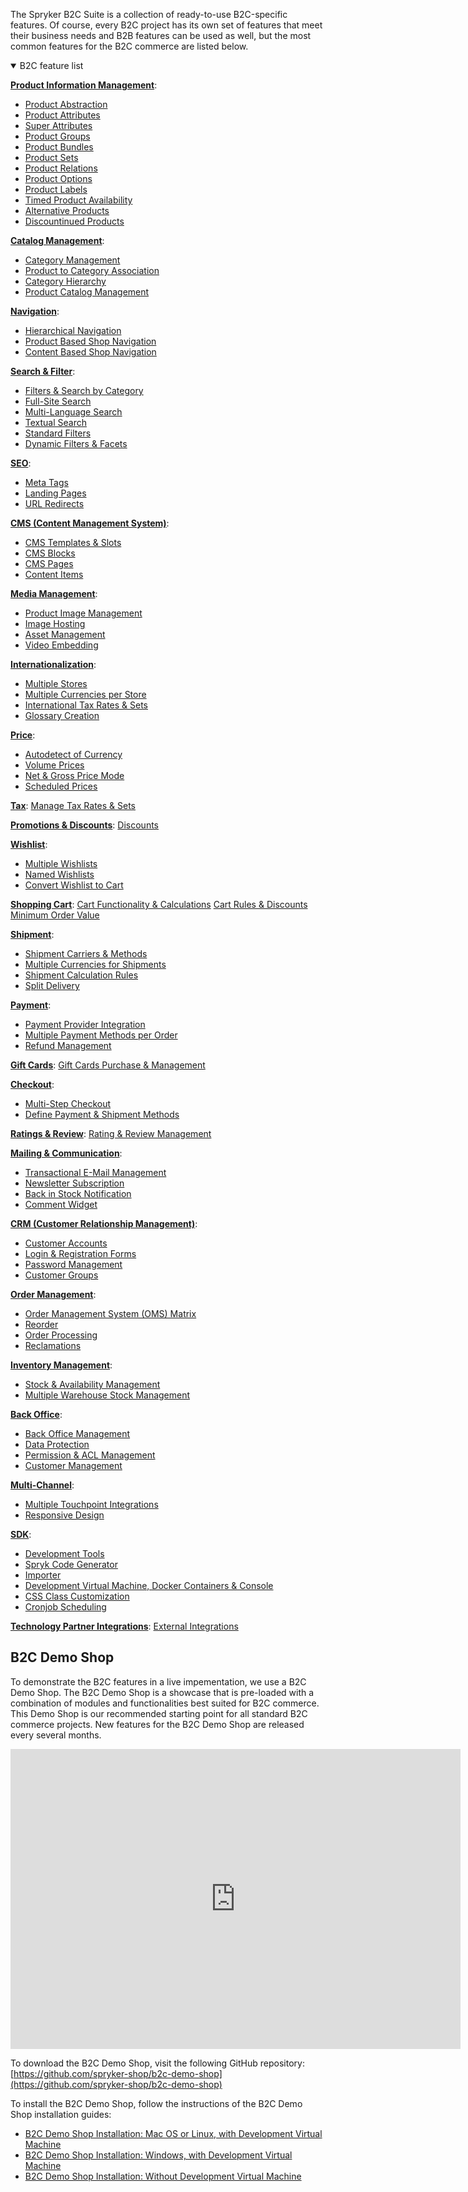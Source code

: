The Spryker B2С Suite is a collection of ready-to-use B2С-specific features. Of course, every B2С project has its own set of features that meet their business needs and B2B features can be used as well, but the most common features for the B2C commerce are listed below.

<details open>
<summary>B2C feature list</summary>

[**Product Information Management**](https://documentation.spryker.com/docs/product-information-management):

* [Product Abstraction](https://documentation.spryker.com/docs/product-abstraction)
* [Product Attributes](https://documentation.spryker.com/docs/product-attributes)
* [Super Attributes](https://documentation.spryker.com/docs/super-attributes)
* [Product Groups](https://documentation.spryker.com/docs/product-group)
* [Product Bundles](https://documentation.spryker.com/docs/product-bundle)
* [Product Sets](https://documentation.spryker.com/docs/product-set)
* [Product Relations](https://documentation.spryker.com/docs/product-relations)
* [Product Options](https://documentation.spryker.com/docs/product-options-2)
* [Product Labels](https://documentation.spryker.com/docs/product-label)
* [Timed Product Availability](https://documentation.spryker.com/docs/product-ttl)
* [Alternative Products](https://documentation.spryker.com/docs/alternative-products)
* [Discountinued Products](https://documentation.spryker.com/docs/discontinued-products)

[**Catalog Management**](https://documentation.spryker.com/docs/catalog-management):

* [Category Management](https://documentation.spryker.com/docs/category-management-201903)
* [Product to Category Association](https://documentation.spryker.com/docs/product-to-category-association)
* [Category Hierarchy](https://documentation.spryker.com/docs/define-category-hierarchy)
* [Product Catalog Management](https://documentation.spryker.com/docs/product-catalog-management)

[**Navigation**](https://documentation.spryker.com/docs/navigation):

* [Hierarchical Navigation](https://documentation.spryker.com/docs/hierarchical-navigation)
* [Product Based Shop Navigation](https://documentation.spryker.com/docs/product-based-shop-navigation)
* [Content Based Shop Navigation](https://documentation.spryker.com/docs/content-based-shop-navigation)

[**Search & Filter**](https://documentation.spryker.com/docs/search-filter):

* [Filters & Search by Category](https://documentation.spryker.com/docs/filter-search-by-category)
* [Full-Site Search](https://documentation.spryker.com/docs/full-site-search)
* [Multi-Language Search](https://documentation.spryker.com/docs/multi-language-search)
* [Textual Search](https://documentation.spryker.com/docs/textual-search)
* [Standard Filters](https://documentation.spryker.com/docs/standard-filters)
* [Dynamic Filters & Facets](https://documentation.spryker.com/docs/dynamic-filter-facets)

[**SEO**](https://documentation.spryker.com/docs/seo):

* [Meta Tags](https://documentation.spryker.com/docs/meta-tags)
* [Landing Pages](https://documentation.spryker.com/docs/landing-pages)
* [URL Redirects](https://documentation.spryker.com/docs/url-redirects)

[**CMS (Content Management System)**](https://documentation.spryker.com/docs/cms):

* [CMS Templates & Slots](https://documentation.spryker.com/docs/templates-slots)
* [CMS Blocks](https://documentation.spryker.com/docs/cms-block)
* [CMS Pages](https://documentation.spryker.com/docs/cms-page)
* [Content Items](https://documentation.spryker.com/docs/content-items-201907)

[**Media Management**](https://documentation.spryker.com/docs/media-management):

* [Product Image Management](https://documentation.spryker.com/docs/product-image-management-201907)
* [Image Hosting](https://documentation.spryker.com/docs/image-hosting)
* [Asset Management](https://documentation.spryker.com/docs/asset-management)
* [Video Embedding](https://documentation.spryker.com/docs/video-embedding)

[**Internationalization**](https://documentation.spryker.com/docs/internationalization):

* [Multiple Stores](https://documentation.spryker.com/docs/multiple-stores)
* [Multiple Currencies per Store](https://documentation.spryker.com/docs/multiple-currencies-per-store)
* [International Tax Rates & Sets](https://documentation.spryker.com/docs/international-tax-rates-sets)
* [Glossary Creation](https://documentation.spryker.com/docs/glossary-creation)

[**Price**](https://documentation.spryker.com/docs/price):

* [Autodetect of Currency](https://documentation.spryker.com/docs/auto-detect-currency)
* [Volume Prices](https://documentation.spryker.com/docs/volume-prices)
* [Net & Gross Price Mode](https://documentation.spryker.com/docs/net-gross-price)
* [Scheduled Prices](https://documentation.spryker.com/docs/scheduled-prices-201907)

[**Tax**](https://documentation.spryker.com/docs/tax):
[Manage Tax Rates & Sets](https://documentation.spryker.com/docs/manage-tax-rates-sets)

[**Promotions & Discounts**](https://documentation.spryker.com/docs/promotions-discount):
[Discounts](https://documentation.spryker.com/docs/discount)

[**Wishlist**](https://documentation.spryker.com/docs/wishlist):

* [Multiple Wishlists](https://documentation.spryker.com/docs/multiple-wishlists)
* [Named Wishlists](https://documentation.spryker.com/docs/multiple-wishlists)
* [Convert Wishlist to Cart](https://documentation.spryker.com/docs/convert-wishlist-cart)

[**Shopping Cart**](https://documentation.spryker.com/docs/cart):
[Cart Functionality & Calculations](https://documentation.spryker.com/docs/cart-functionality-calculations)
[Cart Rules & Discounts](https://documentation.spryker.com/docs/cart-rules-discounts)
[Minimum Order Value](https://documentation.spryker.com/docs/minimum-order-value-201903)

[**Shipment**](https://documentation.spryker.com/docs/shipment):

* [Shipment Carriers & Methods](https://documentation.spryker.com/docs/shipment-carriers-methods)
* [Multiple Currencies for Shipments](https://documentation.spryker.com/docs/multiple-currency-shipment)
* [Shipment Calculation Rules](https://documentation.spryker.com/docs/shipment-calculation-rules)
* [Split Delivery](https://documentation.spryker.com/docs/split-delivery)

[**Payment**](https://documentation.spryker.com/docs/payment):

* [Payment Provider Integration](https://documentation.spryker.com/docs/payment-provider-integration)
* [Multiple Payment Methods per Order](https://documentation.spryker.com/docs/payment-methods-overview)
* [Refund Management](https://documentation.spryker.com/docs/refund-management)

[**Gift Cards**](https://documentation.spryker.com/docs/gift-cards):
[Gift Cards Purchase & Management](https://documentation.spryker.com/docs/gift-card-purchase-management-201907)

[**Checkout**](https://documentation.spryker.com/docs/checkout):

* [Multi-Step Checkout](https://documentation.spryker.com/docs/multi-step-checkout)
* [Define Payment & Shipment Methods](https://documentation.spryker.com/docs/define-payment-shipment-methods)

[**Ratings & Review**](https://documentation.spryker.com/docs/rating-reviews):
[Rating & Review Management](https://documentation.spryker.com/docs/rating-revew-management)

[**Mailing & Communication**](https://documentation.spryker.com/docs/mailing-communication):

* [Transactional E-Mail Management](https://documentation.spryker.com/docs/transactional-email-management)
* [Newsletter Subscription](https://documentation.spryker.com/docs/newsletter-subscription)
* [Back in Stock Notification](https://documentation.spryker.com/docs/product-is-available-again-201903)
* [Comment Widget](https://documentation.spryker.com/docs/comments-201907)

[**CRM (Customer Relationship Management)**](https://documentation.spryker.com/docs/crm):

* [Customer Accounts](https://documentation.spryker.com/docs/customer-accounts)
* [Login & Registration Forms](https://documentation.spryker.com/docs/login-registration)
* [Password Management](https://documentation.spryker.com/docs/password-management)
* [Customer Groups](https://documentation.spryker.com/docs/customer-groups)

[**Order Management**](https://documentation.spryker.com/docs/order-management):

* [Order Management System (OMS) Matrix](https://documentation.spryker.com/docs/oms-matrix)
* [Reorder](https://documentation.spryker.com/docs/reorder)
* [Order Processing](https://documentation.spryker.com/docs/order-processing)
* [Reclamations](https://documentation.spryker.com/docs/reclamations-201903)

[**Inventory Management**](https://documentation.spryker.com/docs/inventory-management):

* [Stock & Availability Management](https://documentation.spryker.com/docs/stock-availability-management)
* [Multiple Warehouse Stock Management](https://documentation.spryker.com/docs/multiple-warehouse-stock)

[**Back Office**](https://documentation.spryker.com/docs/back-office):

* [Back Office Management](https://documentation.spryker.com/docs/administration-interface)
* [Data Protection](https://documentation.spryker.com/docs/data-protection)
* [Permission & ACL Management](https://documentation.spryker.com/docs/permission-acl)
* [Customer Management](https://documentation.spryker.com/docs/manage-customer-accounts)

[**Multi-Channel**](https://documentation.spryker.com/docs/multi-channel):

* [Multiple Touchpoint Integrations](https://documentation.spryker.com/docs/multiple-touchpoint-integration)
* [Responsive Design](https://documentation.spryker.com/docs/responsive-design)

[**SDK**](https://documentation.spryker.com/docs/development):

* [Development Tools](https://documentation.spryker.com/docs/development-tools)
* [Spryk Code Generator](https://documentation.spryker.com/docs/spryk-201903)
* [Importer](https://documentation.spryker.com/docs/importer)
* [Development Virtual Machine, Docker Containers & Console](https://documentation.spryker.com/docs/devvm)
* [CSS Class Customization](https://documentation.spryker.com/docs/css-class-customization)
* [Cronjob Scheduling](https://documentation.spryker.com/docs/cronjob-scheduling)

[**Technology Partner Integrations**](https://documentation.spryker.com/docs/technology-partner-integrations):
[External Integrations](https://documentation.spryker.com/docs/partner-integration)
<br>
</details>

## B2C Demo Shop
To demonstrate the B2C features in a live impementation, we use a B2C Demo Shop. The B2C Demo Shop is a showcase that is pre-loaded with a combination of modules and functionalities best suited for B2C commerce. This Demo Shop is our recommended starting point for all standard B2C commerce projects. New features for the B2C Demo Shop are released every several months.

<iframe src="https://fast.wistia.net/embed/iframe/uv4rj9o34p" title="B2C Demo Shop Overview" allowtransparency="true" frameborder="0" scrolling="no" class="wistia_embed" name="wistia_embed" allowfullscreen="0" mozallowfullscreen="0" webkitallowfullscreen="0" oallowfullscreen="0" msallowfullscreen="0" width="720" height="480"></iframe>
    
To download the B2C Demo Shop, visit the following GitHub repository: [https://github.com/spryker-shop/b2c-demo-shop](https://github.com/spryker-shop/b2c-demo-shop)
    
To install the B2C Demo Shop, follow the instructions of the B2C Demo Shop installation guides:

* [B2C Demo Shop Installation: Mac OS or Linux, with Development Virtual Machine](https://documentation.spryker.com/docs/installation-guide-b2c)
* [B2C Demo Shop Installation: Windows, with Development Virtual Machine](https://documentation.spryker.com/docs/b2c-demo-shop-installation-windows-with-development-virtual-machine)
* [B2C Demo Shop Installation: Without Development Virtual Machine](https://documentation.spryker.com/docs/b2c-demo-shop-installation-without-development-virtual-machine)